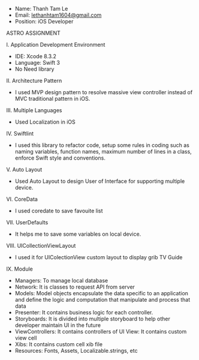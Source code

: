 - Name: Thanh Tam Le
- Email: lethanhtam1604@gmail.com	
- Position: iOS Developer 

ASTRO ASSIGNMENT
	
I. Application Development Environment
  - IDE: Xcode 8.3.2
  - Language: Swift 3
  - No Need library
  
II. Architecture Pattern
  - I used MVP design pattern to resolve massive view controller instead of MVC traditional pattern in iOS.
  
III. Multiple Languages
  - Used Localization in iOS

IV. Swiftlint
  - I used this library to refactor code, setup some rules in coding such as naming variables, function names, maximum number of lines in a class, enforce Swift style and conventions.

V. Auto Layout
  - Used Auto Layout to design User of Interface for supporting multiple device.

VI. CoreData
  - I used coredate to save favouite list

VII. UserDefaults
  - It helps me to save some variables on local device.

VIII. UICollectionViewLayout
  - I used it for UIColectionView custom layout to display grib TV Guide

IX. Module
  - Managers: To manage local database
  - Network: It is classes to request API from server 
  - Models: Model objects encapsulate the data specific to an application and define the logic and computation that manipulate and process that data 
  - Presenter: It contains business logic for each controller.
  - Storyboards: It is divided into multiple storyboard to help other developer maintain UI in the future 
  - ViewControllers: It contains controllers of UI View: It contains custom view cell
  - Xibs: It contains custom cell xib file
  - Resources: Fonts, Assets, Localizable.strings, etc
	
